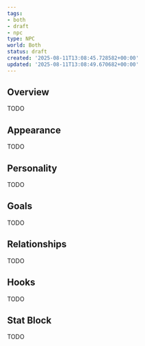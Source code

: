 ```yaml
---
tags:
- both
- draft
- npc
type: NPC
world: Both
status: draft
created: '2025-08-11T13:08:45.728582+00:00'
updated: '2025-08-11T13:08:49.670682+00:00'
---
```



## Overview

TODO
## Appearance

TODO
## Personality

TODO
## Goals

TODO
## Relationships

TODO
## Hooks

TODO
## Stat Block

TODO
